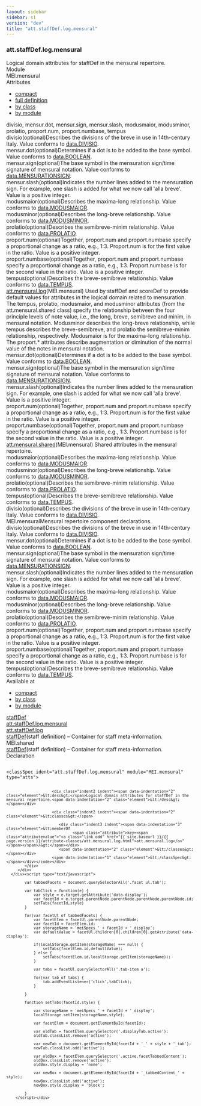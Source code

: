 ```yaml
---
layout: sidebar
sidebar: s1
version: "dev"
title: "att.staffDef.log.mensural"
---
```

<div class="specPage">
   <div class="attClassSpec">
      <h3 id="att.staffDef.log.mensural">att.staffDef.log.mensural</h3>
      <div class="specs">
         <div class="desc">Logical domain attributes for staffDef in the mensural repertoire.</div>
         <div class="facet module">
            <div class="label">Module</div>
            <div class="statement text">MEI.mensural</div>
         </div>
         <div class="facet attributes" id="attributes">
            <div class="label">Attributes</div>
            <div class="statement classes list">
               <ul class="tab">
                  <li class="tab-item"><a data-display="compact" id="attributes_compact_tab" href="#attributes" class="displayTab active">compact</a></li>
                  <li class="tab-item"><a data-display="full" id="attributes_full_tab" href="#attributes" class="displayTab">full definition</a></li>
                  <li class="tab-item"><a data-display="class" id="attributes_class_tab" href="#attributes" class="displayTab">by class</a></li>
                  <li class="tab-item"><a data-display="module" id="attributes_module_tab" href="#attributes" class="displayTab">by module</a></li>
               </ul>
               <div id="attributes_tabbedContent_compact" class="facetTabbedContent compact active"><span class="ident attribute" title="Describes the divisions of the breve in use in 14th-century Italy.">divisio</span>, <span class="ident attribute" title="Determines if a dot is to be added to the base symbol.">mensur.dot</span>, <span class="ident attribute" title="The base symbol in the mensuration sign/time signature of mensural notation.">mensur.sign</span>, <span class="ident attribute" title="Indicates the number lines added to the mensuration sign. For example, one slash is added for what we now call 'alla breve'.">mensur.slash</span>, <span class="ident attribute" title="Describes the maxima-long relationship.">modusmaior</span>, <span class="ident attribute" title="Describes the long-breve relationship.">modusminor</span>, <span class="ident attribute" title="Describes the semibreve-minim relationship.">prolatio</span>, <span class="ident attribute" title="Together, proport.num and proport.numbase specify a proportional change as a ratio, e.g., 1:3. Proport.num is for the first value in the ratio.">proport.num</span>, <span class="ident attribute" title="Together, proport.num and proport.numbase specify a proportional change as a ratio, e.g., 1:3. Proport.numbase is for the second value in the ratio.">proport.numbase</span>, <span class="ident attribute" title="Describes the breve-semibreve relationship.">tempus</span></div>
               <div id="attributes_tabbedContent_full" class="facetTabbedContent full">
                  <div class="attributeDef def" data-module="MEI.mensural"><span class="ident attribute" title="Describes the divisions of the breve in use in 14th-century Italy.">divisio</span><span class="attributeUsage">(optional)</span><span class="attributeDesc desc">Describes the divisions of the breve in use in 14th-century Italy.</span><span class="attributeValues">
                        Value conforms to <a class="link_odd_classSpec" href="{{ site.baseurl }}/{{ page.version }}/data-types/data.divisio.html">data.DIVISIO</a>.
                        </span></div>
                  <div class="attributeDef def" data-module="MEI.mensural"><span class="ident attribute" title="Determines if a dot is to be added to the base symbol.">mensur.dot</span><span class="attributeUsage">(optional)</span><span class="attributeDesc desc">Determines if a dot is to be added to the base symbol.</span><span class="attributeValues">
                        Value conforms to <a class="link_odd_classSpec" href="{{ site.baseurl }}/{{ page.version }}/data-types/data.boolean.html">data.BOOLEAN</a>.
                        </span></div>
                  <div class="attributeDef def" data-module="MEI.mensural"><span class="ident attribute" title="The base symbol in the mensuration sign/time signature of mensural notation.">mensur.sign</span><span class="attributeUsage">(optional)</span><span class="attributeDesc desc">The base symbol in the mensuration sign/time signature of mensural notation.</span><span class="attributeValues">
                        Value conforms to <a class="link_odd_classSpec" href="{{ site.baseurl }}/{{ page.version }}/data-types/data.mensurationsign.html">data.MENSURATIONSIGN</a>.
                        </span></div>
                  <div class="attributeDef def" data-module="MEI.mensural"><span class="ident attribute" title="Indicates the number lines added to the mensuration sign. For example, one slash is added for what we now call 'alla breve'.">mensur.slash</span><span class="attributeUsage">(optional)</span><span class="attributeDesc desc">Indicates the number lines added to the mensuration sign. For example, one slash is
                        added for what we now call 'alla breve'.</span><span class="attributeValues">
                        Value is a positive integer.
                        </span></div>
                  <div class="attributeDef def" data-module="MEI.mensural"><span class="ident attribute" title="Describes the maxima-long relationship.">modusmaior</span><span class="attributeUsage">(optional)</span><span class="attributeDesc desc">Describes the maxima-long relationship.</span><span class="attributeValues">
                        Value conforms to <a class="link_odd_classSpec" href="{{ site.baseurl }}/{{ page.version }}/data-types/data.modusmaior.html">data.MODUSMAIOR</a>.
                        </span></div>
                  <div class="attributeDef def" data-module="MEI.mensural"><span class="ident attribute" title="Describes the long-breve relationship.">modusminor</span><span class="attributeUsage">(optional)</span><span class="attributeDesc desc">Describes the long-breve relationship.</span><span class="attributeValues">
                        Value conforms to <a class="link_odd_classSpec" href="{{ site.baseurl }}/{{ page.version }}/data-types/data.modusminor.html">data.MODUSMINOR</a>.
                        </span></div>
                  <div class="attributeDef def" data-module="MEI.mensural"><span class="ident attribute" title="Describes the semibreve-minim relationship.">prolatio</span><span class="attributeUsage">(optional)</span><span class="attributeDesc desc">Describes the semibreve-minim relationship.</span><span class="attributeValues">
                        Value conforms to <a class="link_odd_classSpec" href="{{ site.baseurl }}/{{ page.version }}/data-types/data.prolatio.html">data.PROLATIO</a>.
                        </span></div>
                  <div class="attributeDef def" data-module="MEI.mensural"><span class="ident attribute" title="Together, proport.num and proport.numbase specify a proportional change as a ratio, e.g., 1:3. Proport.num is for the first value in the ratio.">proport.num</span><span class="attributeUsage">(optional)</span><span class="attributeDesc desc">Together, proport.num and proport.numbase specify a proportional change as a ratio,
                        e.g., 1:3. Proport.num is for the first value in the ratio.</span><span class="attributeValues">
                        Value is a positive integer.
                        </span></div>
                  <div class="attributeDef def" data-module="MEI.mensural"><span class="ident attribute" title="Together, proport.num and proport.numbase specify a proportional change as a ratio, e.g., 1:3. Proport.numbase is for the second value in the ratio.">proport.numbase</span><span class="attributeUsage">(optional)</span><span class="attributeDesc desc">Together, proport.num and proport.numbase specify a proportional change as a ratio,
                        e.g., 1:3. Proport.numbase is for the second value in the ratio.</span><span class="attributeValues">
                        Value is a positive integer.
                        </span></div>
                  <div class="attributeDef def" data-module="MEI.mensural"><span class="ident attribute" title="Describes the breve-semibreve relationship.">tempus</span><span class="attributeUsage">(optional)</span><span class="attributeDesc desc">Describes the breve-semibreve relationship.</span><span class="attributeValues">
                        Value conforms to <a class="link_odd_classSpec" href="{{ site.baseurl }}/{{ page.version }}/data-types/data.tempus.html">data.TEMPUS</a>.
                        </span></div>
               </div>
               <div id="attributes_tabbedContent_class" class="facetTabbedContent class">
                  <div class="classBox" title="att.mensural.log">
                     <div class="classHeading"><label class="classLabel"><a class="classLink" href="{{ site.baseurl }}/{{ page.version }}/attribute-classes/att.mensural.log.html">att.mensural.log</a></label><span class="classDesc">(MEI.mensural) Used by staffDef and scoreDef to provide default values for attributes
                           in the logical domain related to mensuration. The tempus, prolatio, modusmaior, and
                           modusminor attributes (from the att.mensural.shared class) specify the relationship
                           between the four principle levels of note value, i.e., the long, breve, semibreve
                           and minim, in mensural notation. Modusminor describes the long-breve relationship,
                           while tempus describes the breve-semibreve, and prolatio the semibreve-minim relationship,
                           respectively. Modusmaior is for the maxima-long relationship. The proport.* attributes
                           describe augmentation or diminution of the normal value of the notes in mensural notation.</span></div>
                     <div class="classContent">
                        <div class="attributeDef def" data-module="MEI.mensural"><span class="ident attribute" title="Determines if a dot is to be added to the base symbol.">mensur.dot</span><span class="attributeUsage">(optional)</span><span class="attributeDesc desc">Determines if a dot is to be added to the base symbol.</span><span class="attributeValues">
                              Value conforms to <a class="link_odd_classSpec" href="{{ site.baseurl }}/{{ page.version }}/data-types/data.boolean.html">data.BOOLEAN</a>.
                              </span></div>
                        <div class="attributeDef def" data-module="MEI.mensural"><span class="ident attribute" title="The base symbol in the mensuration sign/time signature of mensural notation.">mensur.sign</span><span class="attributeUsage">(optional)</span><span class="attributeDesc desc">The base symbol in the mensuration sign/time signature of mensural notation.</span><span class="attributeValues">
                              Value conforms to <a class="link_odd_classSpec" href="{{ site.baseurl }}/{{ page.version }}/data-types/data.mensurationsign.html">data.MENSURATIONSIGN</a>.
                              </span></div>
                        <div class="attributeDef def" data-module="MEI.mensural"><span class="ident attribute" title="Indicates the number lines added to the mensuration sign. For example, one slash is added for what we now call 'alla breve'.">mensur.slash</span><span class="attributeUsage">(optional)</span><span class="attributeDesc desc">Indicates the number lines added to the mensuration sign. For example, one slash is
                              added for what we now call 'alla breve'.</span><span class="attributeValues">
                              Value is a positive integer.
                              </span></div>
                        <div class="attributeDef def" data-module="MEI.mensural"><span class="ident attribute" title="Together, proport.num and proport.numbase specify a proportional change as a ratio, e.g., 1:3. Proport.num is for the first value in the ratio.">proport.num</span><span class="attributeUsage">(optional)</span><span class="attributeDesc desc">Together, proport.num and proport.numbase specify a proportional change as a ratio,
                              e.g., 1:3. Proport.num is for the first value in the ratio.</span><span class="attributeValues">
                              Value is a positive integer.
                              </span></div>
                        <div class="attributeDef def" data-module="MEI.mensural"><span class="ident attribute" title="Together, proport.num and proport.numbase specify a proportional change as a ratio, e.g., 1:3. Proport.numbase is for the second value in the ratio.">proport.numbase</span><span class="attributeUsage">(optional)</span><span class="attributeDesc desc">Together, proport.num and proport.numbase specify a proportional change as a ratio,
                              e.g., 1:3. Proport.numbase is for the second value in the ratio.</span><span class="attributeValues">
                              Value is a positive integer.
                              </span></div>
                        <div class="classBox" title="att.mensural.shared">
                           <div class="classHeading"><label class="classLabel"><a class="classLink" href="{{ site.baseurl }}/{{ page.version }}/attribute-classes/att.mensural.shared.html">att.mensural.shared</a></label><span class="classDesc">(MEI.mensural) Shared attributes in the mensural repertoire.</span></div>
                           <div class="classContent">
                              <div class="attributeDef def" data-module="MEI.mensural"><span class="ident attribute" title="Describes the maxima-long relationship.">modusmaior</span><span class="attributeUsage">(optional)</span><span class="attributeDesc desc">Describes the maxima-long relationship.</span><span class="attributeValues">
                                    Value conforms to <a class="link_odd_classSpec" href="{{ site.baseurl }}/{{ page.version }}/data-types/data.modusmaior.html">data.MODUSMAIOR</a>.
                                    </span></div>
                              <div class="attributeDef def" data-module="MEI.mensural"><span class="ident attribute" title="Describes the long-breve relationship.">modusminor</span><span class="attributeUsage">(optional)</span><span class="attributeDesc desc">Describes the long-breve relationship.</span><span class="attributeValues">
                                    Value conforms to <a class="link_odd_classSpec" href="{{ site.baseurl }}/{{ page.version }}/data-types/data.modusminor.html">data.MODUSMINOR</a>.
                                    </span></div>
                              <div class="attributeDef def" data-module="MEI.mensural"><span class="ident attribute" title="Describes the semibreve-minim relationship.">prolatio</span><span class="attributeUsage">(optional)</span><span class="attributeDesc desc">Describes the semibreve-minim relationship.</span><span class="attributeValues">
                                    Value conforms to <a class="link_odd_classSpec" href="{{ site.baseurl }}/{{ page.version }}/data-types/data.prolatio.html">data.PROLATIO</a>.
                                    </span></div>
                              <div class="attributeDef def" data-module="MEI.mensural"><span class="ident attribute" title="Describes the breve-semibreve relationship.">tempus</span><span class="attributeUsage">(optional)</span><span class="attributeDesc desc">Describes the breve-semibreve relationship.</span><span class="attributeValues">
                                    Value conforms to <a class="link_odd_classSpec" href="{{ site.baseurl }}/{{ page.version }}/data-types/data.tempus.html">data.TEMPUS</a>.
                                    </span></div>
                              <div class="attributeDef def" data-module="MEI.mensural"><span class="ident attribute" title="Describes the divisions of the breve in use in 14th-century Italy.">divisio</span><span class="attributeUsage">(optional)</span><span class="attributeDesc desc">Describes the divisions of the breve in use in 14th-century Italy.</span><span class="attributeValues">
                                    Value conforms to <a class="link_odd_classSpec" href="{{ site.baseurl }}/{{ page.version }}/data-types/data.divisio.html">data.DIVISIO</a>.
                                    </span></div>
                           </div>
                        </div>
                     </div>
                  </div>
               </div>
               <div id="attributes_tabbedContent_module" class="facetTabbedContent module">
                  <div class="classBox" title="MEI.mensural">
                     <div class="classHeading"><label class="classLabel">MEI.mensural</label><span class="classDesc">Mensural repertoire component declarations.</span></div>
                     <div class="classContent">
                        <div class="attributeDef def" data-module="MEI.mensural"><span class="ident attribute" title="Describes the divisions of the breve in use in 14th-century Italy.">divisio</span><span class="attributeUsage">(optional)</span><span class="attributeDesc desc">Describes the divisions of the breve in use in 14th-century Italy.</span><span class="attributeValues">
                              Value conforms to <a class="link_odd_classSpec" href="{{ site.baseurl }}/{{ page.version }}/data-types/data.divisio.html">data.DIVISIO</a>.
                              </span></div>
                        <div class="attributeDef def" data-module="MEI.mensural"><span class="ident attribute" title="Determines if a dot is to be added to the base symbol.">mensur.dot</span><span class="attributeUsage">(optional)</span><span class="attributeDesc desc">Determines if a dot is to be added to the base symbol.</span><span class="attributeValues">
                              Value conforms to <a class="link_odd_classSpec" href="{{ site.baseurl }}/{{ page.version }}/data-types/data.boolean.html">data.BOOLEAN</a>.
                              </span></div>
                        <div class="attributeDef def" data-module="MEI.mensural"><span class="ident attribute" title="The base symbol in the mensuration sign/time signature of mensural notation.">mensur.sign</span><span class="attributeUsage">(optional)</span><span class="attributeDesc desc">The base symbol in the mensuration sign/time signature of mensural notation.</span><span class="attributeValues">
                              Value conforms to <a class="link_odd_classSpec" href="{{ site.baseurl }}/{{ page.version }}/data-types/data.mensurationsign.html">data.MENSURATIONSIGN</a>.
                              </span></div>
                        <div class="attributeDef def" data-module="MEI.mensural"><span class="ident attribute" title="Indicates the number lines added to the mensuration sign. For example, one slash is added for what we now call 'alla breve'.">mensur.slash</span><span class="attributeUsage">(optional)</span><span class="attributeDesc desc">Indicates the number lines added to the mensuration sign. For example, one slash is
                              added for what we now call 'alla breve'.</span><span class="attributeValues">
                              Value is a positive integer.
                              </span></div>
                        <div class="attributeDef def" data-module="MEI.mensural"><span class="ident attribute" title="Describes the maxima-long relationship.">modusmaior</span><span class="attributeUsage">(optional)</span><span class="attributeDesc desc">Describes the maxima-long relationship.</span><span class="attributeValues">
                              Value conforms to <a class="link_odd_classSpec" href="{{ site.baseurl }}/{{ page.version }}/data-types/data.modusmaior.html">data.MODUSMAIOR</a>.
                              </span></div>
                        <div class="attributeDef def" data-module="MEI.mensural"><span class="ident attribute" title="Describes the long-breve relationship.">modusminor</span><span class="attributeUsage">(optional)</span><span class="attributeDesc desc">Describes the long-breve relationship.</span><span class="attributeValues">
                              Value conforms to <a class="link_odd_classSpec" href="{{ site.baseurl }}/{{ page.version }}/data-types/data.modusminor.html">data.MODUSMINOR</a>.
                              </span></div>
                        <div class="attributeDef def" data-module="MEI.mensural"><span class="ident attribute" title="Describes the semibreve-minim relationship.">prolatio</span><span class="attributeUsage">(optional)</span><span class="attributeDesc desc">Describes the semibreve-minim relationship.</span><span class="attributeValues">
                              Value conforms to <a class="link_odd_classSpec" href="{{ site.baseurl }}/{{ page.version }}/data-types/data.prolatio.html">data.PROLATIO</a>.
                              </span></div>
                        <div class="attributeDef def" data-module="MEI.mensural"><span class="ident attribute" title="Together, proport.num and proport.numbase specify a proportional change as a ratio, e.g., 1:3. Proport.num is for the first value in the ratio.">proport.num</span><span class="attributeUsage">(optional)</span><span class="attributeDesc desc">Together, proport.num and proport.numbase specify a proportional change as a ratio,
                              e.g., 1:3. Proport.num is for the first value in the ratio.</span><span class="attributeValues">
                              Value is a positive integer.
                              </span></div>
                        <div class="attributeDef def" data-module="MEI.mensural"><span class="ident attribute" title="Together, proport.num and proport.numbase specify a proportional change as a ratio, e.g., 1:3. Proport.numbase is for the second value in the ratio.">proport.numbase</span><span class="attributeUsage">(optional)</span><span class="attributeDesc desc">Together, proport.num and proport.numbase specify a proportional change as a ratio,
                              e.g., 1:3. Proport.numbase is for the second value in the ratio.</span><span class="attributeValues">
                              Value is a positive integer.
                              </span></div>
                        <div class="attributeDef def" data-module="MEI.mensural"><span class="ident attribute" title="Describes the breve-semibreve relationship.">tempus</span><span class="attributeUsage">(optional)</span><span class="attributeDesc desc">Describes the breve-semibreve relationship.</span><span class="attributeValues">
                              Value conforms to <a class="link_odd_classSpec" href="{{ site.baseurl }}/{{ page.version }}/data-types/data.tempus.html">data.TEMPUS</a>.
                              </span></div>
                     </div>
                  </div>
               </div>
            </div>
         </div>
         <div class="facet availableAt" id="availableAt">
            <div class="label">Available at</div>
            <div class="statement classes list">
               <ul class="tab">
                  <li class="tab-item"><a data-display="compact" id="availableAt_compact_tab" href="#availableAt" class="displayTab active">compact</a></li>
                  <li class="tab-item"><a data-display="class" id="availableAt_class_tab" href="#availableAt" class="displayTab">by class</a></li>
                  <li class="tab-item"><a data-display="module" id="availableAt_module_tab" href="#availableAt" class="displayTab">by module</a></li>
               </ul>
               <div id="availableAt_tabbedContent_compact" class="facetTabbedContent compact active"><span class="ident element" title="(staff definition) – Container for staff meta-information."><a class="link_odd_elementSpec" href="{{ site.baseurl }}/{{ page.version }}/elements/staffdef.html">staffDef</a></span></div>
               <div id="availableAt_tabbedContent_class" class="facetTabbedContent class">
                  <div class="classBox" title="att.staffDef.log.mensural">
                     <div class="classHeading"><label class="classLabel"><a class="classLink" href="{{ site.baseurl }}/{{ page.version }}/attribute-classes/att.staffdef.log.mensural.html">att.staffDef.log.mensural</a></label><span class="classDesc"></span></div>
                     <div class="classContent">
                        <div class="classBox" title="att.staffDef.log">
                           <div class="classHeading"><label class="classLabel"><a class="classLink" href="{{ site.baseurl }}/{{ page.version }}/attribute-classes/att.staffdef.log.html">att.staffDef.log</a></label><span class="classDesc"></span></div>
                           <div class="classContent">
                              <div class="elementRef" data-module="MEI.shared"><a class="link_odd_elementSpec" href="{{ site.baseurl }}/{{ page.version }}/elements/staffdef.html">staffDef</a><span class="elementDesc">(staff definition) – Container for staff meta-information.</span></div>
                           </div>
                        </div>
                     </div>
                  </div>
               </div>
               <div id="availableAt_tabbedContent_module" class="facetTabbedContent module">
                  <div class="classBox" title="MEI.shared">
                     <div class="classHeading"><label class="classLabel">MEI.shared</label><span class="classDesc"></span></div>
                     <div class="classContent">
                        <div class="elementRef" data-module="MEI.shared"><a class="link_odd_elementSpec" href="{{ site.baseurl }}/{{ page.version }}/elements/staffdef.html">staffDef</a><span class="elementDesc">(staff definition) – Container for staff meta-information.</span></div>
                     </div>
                  </div>
               </div>
            </div>
         </div>
         <div class="facet declaration">
            <div class="label">Declaration</div>
            <div class="statement declaration">
               <div class="code" xml:space="preserve" data-lang="ODD"><code>
                     <div class="indent1 indent"><span data-indentation="1" class="element">&lt;classSpec <span class="attribute">ident=</span><span class="attributevalue">"att.staffDef.log.mensural"</span> <span class="attribute">module=</span><span class="attributevalue">"MEI.mensural"</span> <span class="attribute">type=</span><span class="attributevalue">"atts"</span>&gt;</span>
                        
                        <div class="indent2 indent"><span data-indentation="2" class="element">&lt;desc&gt;</span>Logical domain attributes for staffDef in the mensural repertoire.<span data-indentation="2" class="element">&lt;/desc&gt;</span></div>
                        
                        <div class="indent2 indent"><span data-indentation="2" class="element">&lt;classes&gt;</span>
                           
                           <div class="indent3 indent"><span data-indentation="3" class="element">&lt;memberOf
                                 <span class="attribute">key=<span class="attributevalue">"<a class="link_odd" href="{{ site.baseurl }}/{{ page.version }}/attribute-classes/att.mensural.log.html">att.mensural.log</a>"</span></span>/&gt;</span></div>
                           <span data-indentation="2" class="element">&lt;/classes&gt;</span></div>
                        <span data-indentation="1" class="element">&lt;/classSpec&gt;</span></div></code></div>
            </div>
         </div>
      </div><script type="text/javascript">
            
            var tabbedFacets = document.querySelectorAll('.facet ul.tab');
            
            var tabClick = function(e) {
                var style = e.target.getAttribute('data-display');
                var facetId = e.target.parentNode.parentNode.parentNode.parentNode.id;
                setTabs(facetId,style)
            }
            
            for(var facetUl of tabbedFacets) {
                var facetElem = facetUl.parentNode.parentNode;
                var facetId = facetElem.id;
                var storageName = 'meiSpecs_' + facetId + '_display';
                var defaultValue = facetUl.children[0].children[0].getAttribute('data-display');
                
                if(localStorage.getItem(storageName) === null) {
                    setTabs(facetElem.id,defaultValue);
                } else {
                    setTabs(facetElem.id,localStorage.getItem(storageName));
                }
                
                var tabs = facetUl.querySelectorAll('.tab-item a');
                
                for(var tab of tabs) {
                    tab.addEventListener('click',tabClick);
                }
                
            }
            
            function setTabs(facetId,style) {
                
                var storageName = 'meiSpecs_' + facetId + '_display';
                localStorage.setItem(storageName,style);
                
                var facetElem = document.getElementById(facetId);
                
                var oldTab = facetElem.querySelector('.displayTab.active');
                oldTab.classList.remove('active');
                
                var newTab = document.getElementById(facetId + '_' + style + '_tab');
                newTab.classList.add('active');
                
                var oldBox = facetElem.querySelector('.active.facetTabbedContent');
                oldBox.classList.remove('active');
                oldBox.style.display = 'none';
                
                var newBox = document.getElementById(facetId + '_tabbedContent_' + style);
                newBox.classList.add('active');
                newBox.style.display = 'block';
                
            }
        </script></div>
</div>